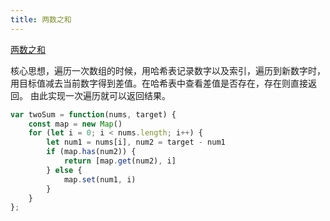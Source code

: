 ```yaml
---
title: 两数之和
---
```


[两数之和](https://leetcode.cn/problems/two-sum/description/?envType=study-plan-v2&envId=top-100-liked)

核心思想，遍历一次数组的时候，用哈希表记录数字以及索引，遍历到新数字时，用目标值减去当前数字得到差值。在哈希表中查看差值是否存在，存在则直接返回。
由此实现一次遍历就可以返回结果。

```js
var twoSum = function(nums, target) {
    const map = new Map()
    for (let i = 0; i < nums.length; i++) {
        let num1 = nums[i], num2 = target - num1
        if (map.has(num2)) {
            return [map.get(num2), i]
        } else {
            map.set(num1, i)
        }
    }
};
```